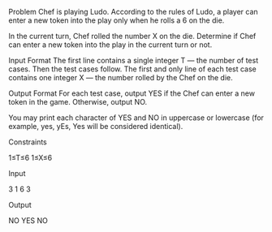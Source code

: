 Problem
Chef is playing Ludo. According to the rules of Ludo, a player can enter a new token into the play only when he rolls a 6 on the die.

In the current turn, Chef rolled the number X on the die. Determine if Chef can enter a new token into the play in the current turn or not.

Input Format
The first line contains a single integer T — the number of test cases. Then the test cases follow.
The first and only line of each test case contains one integer X — the number rolled by the Chef on the die.

Output Format
For each test case, output YES if the Chef can enter a new token in the game. Otherwise, output NO.

You may print each character of YES and NO in uppercase or lowercase (for example, yes, yEs, Yes will be considered identical).

Constraints

1≤T≤6
1≤X≤6

Input

3
1
6
3

Output

NO
YES
NO

